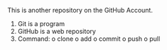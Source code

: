 This is another repository on the GitHub Account.

1. Git is a program
2. GitHub is a web repository
3. Command:
   o clone
   o add
   o commit
   o push
   o pull
